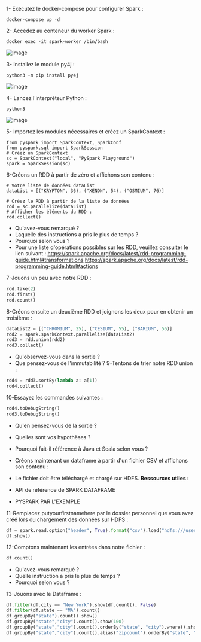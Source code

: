 

1- Exécutez le docker-compose pour configurer Spark :
```
docker-compose up -d
```

2- Accédez au conteneur du worker Spark :
```
docker exec -it spark-worker /bin/bash
```
![image](https://github.com/zineb-kplr/PySpark-template/assets/123749462/c51f673b-0cb8-4e69-8e9e-6732c3daf815)

3- Installez le module py4j :
```
python3 -m pip install py4j
```
![image](https://github.com/zineb-kplr/PySpark-template/assets/123749462/4b15fe78-0964-42e3-8542-25ccac1e880a)

4- Lancez l'interpréteur Python :
```
python3
```
![image](https://github.com/zineb-kplr/PySpark-template/assets/123749462/9e34a696-6cfc-4112-a627-2d746b363868)

5- Importez les modules nécessaires et créez un SparkContext :

```
from pyspark import SparkContext, SparkConf
from pyspark.sql import SparkSession
# Créez un SparkContext
sc = SparkContext("local", "PySpark Playground")
spark = SparkSession(sc)
```
6-Créons un RDD à partir de zéro et affichons son contenu :
```
# Votre liste de données dataList
dataList = [("KRYPTON", 36), ("XENON", 54), ("OSMIUM", 76)]

# Créez le RDD à partir de la liste de données
rdd = sc.parallelize(dataList)
# Afficher les éléments du RDD :
rdd.collect()
```
- Qu'avez-vous remarqué ?
- Laquelle des instructions a pris le plus de temps ?
- Pourquoi selon vous ?
- Pour une liste d'opérations possibles sur les RDD, veuillez consulter le lien suivant :
https://spark.apache.org/docs/latest/rdd-programming-guide.html#transformations
https://spark.apache.org/docs/latest/rdd-programming-guide.html#actions

7-Jouons un peu avec notre RDD :

```python
rdd.take(2)
rdd.first()
rdd.count()
```

8-Créons ensuite un deuxième RDD et joignons les deux pour en obtenir un troisième :

```python
dataList2 = [("CHROMIUM", 25), ("CESIUM", 55), ("BARIUM", 56)]
rdd2 = spark.sparkContext.parallelize(dataList2)
rdd3 = rdd.union(rdd2)
rdd3.collect()
```

- Qu'observez-vous dans la sortie ?
- Que pensez-vous de l'immutabilité ?
9-Tentons de trier notre RDD union :

```python
rdd4 = rdd3.sortBy(lambda a: a[1])
rdd4.collect()
```

10-Essayez les commandes suivantes :

```python
rdd4.toDebugString()
rdd3.toDebugString()
```

- Qu'en pensez-vous de la sortie ?
- Quelles sont vos hypothèses ?
- Pourquoi fait-il référence à Java et Scala selon vous ?

- Créons maintenant un dataframe à partir d'un fichier CSV et affichons son contenu :

- Le fichier doit être téléchargé et chargé sur HDFS.
**Ressources utiles :**

- API de référence de SPARK DATAFRAME

- PYSPARK PAR L'EXEMPLE

11-Remplacez putyourfirstnamehere par le dossier personnel que vous avez créé lors du chargement des données sur HDFS :

```python
df = spark.read.option("header", True).format("csv").load("hdfs:///user/root/putyourfirstnamehere/data/zipcodes.csv")
df.show()
```
12-Comptons maintenant les entrées dans notre fichier :

```python
df.count()
```

- Qu'avez-vous remarqué ?
- Quelle instruction a pris le plus de temps ?
- Pourquoi selon vous ?

13-Jouons avec le Dataframe :

```python
df.filter(df.city == "New York").show(df.count(), False)
df.filter(df.state == "MA").count()
df.groupBy("state").count().show()
df.groupBy("state","city").count().show(100)
df.groupBy("state","city").count().orderBy("state", "city").where().show(100)
df.groupBy("state","city").count().alias("zipcount").orderBy("state", "city").where("count > 50").orderBy("count").show(10)
```
